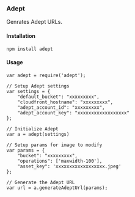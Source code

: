 ### Adept

Genrates Adept URLs.

#### Installation

    npm install adept

#### Usage

    var adept = require('adept');

    // Setup Adept settings
    var settings = {
        "default_bucket": "xxxxxxxxx",
        "cloudfront_hostname": "xxxxxxxxx",
        "adept_account_id": "xxxxxxxxx",
        "adept_account_key": "xxxxxxxxxxxxxxxxxx"
    };

    // Initialize Adept
    var a = adept(settings)

    // Setup params for image to modify
    var params = {
        "bucket": "xxxxxxxxx",
        "operations": ['maxwidth-100'],
        "asset_key": 'xxxxxxxxxxxxxxxxxx.jpeg'
    };

    // Generate the Adept URL
    var url = a.generateAdeptUrl(params);

